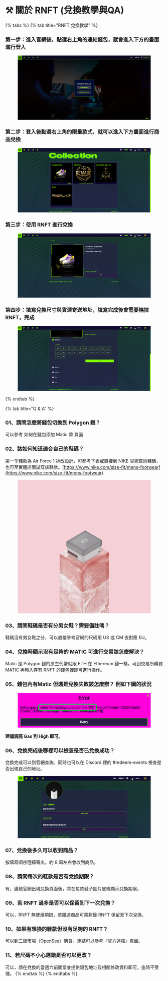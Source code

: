 # ⚒ 關於 RNFT (兌換教學與QA)



{% tabs %}
{% tab title="RNFT 兌換教學" %}
### 第一步：進入官網後，點選右上角的連結錢包，就會進入下方的畫面進行登入

<figure><img src=".gitbook/assets/a.png" alt=""><figcaption></figcaption></figure>

###

### 第二步：登入後點選右上角的**限量款式**，就可以進入下方畫面進行商品兌換

<figure><img src=".gitbook/assets/b.png" alt=""><figcaption></figcaption></figure>

### 第三步：使用 RNFT 進行兌換

<figure><img src=".gitbook/assets/c.png" alt=""><figcaption></figcaption></figure>

### 第四步：填寫兌換尺寸與貨運寄送地址，填寫完成後會需要燒掉 RNFT，完成

<figure><img src=".gitbook/assets/d.png" alt=""><figcaption></figcaption></figure>


{% endtab %}

{% tab title="Q & A" %}
### 01、請問怎麼將錢包切換到 Polygon 鏈？

可以參考 如何在錢包添加 Matic 幣 頁面



### 02、該如何知道適合自己的鞋碼？

第一季鞋款為 Air Force 1 拆改設計，可參考下表或直接到 NIKE 官網查詢鞋碼，也可至實體店面試穿該鞋款。[https://www.nike.com/size-fit/mens-footwear](https://www.nike.com/size-fit/mens-footwear)

<figure><img src=".gitbook/assets/07.jpg" alt=""><figcaption></figcaption></figure>



### 03、請問鞋碼是否有分男女鞋？需要備註嗎？

鞋碼沒有男女鞋之分，可以直接參考官網的尺碼用 US 或 CM 去對應 EU。



### 04、兌換時顯示沒有足夠的 MATIC 可進行交易該怎麼解決？

Matic 是 Polygon 鏈的原生代幣就跟 ETH 在 Ethereum 鏈一樣，可到交易所購買 MATIC 再轉入存有 RNFT 的錢包裡即可進行操作。



### 05、錢包內有Matic 但還是兌換失敗該怎麼辦？ 例如下圖的狀況

<figure><img src=".gitbook/assets/05.png" alt=""><figcaption></figcaption></figure>

**建議調高 Gas 到 High 即可。**



### 06、兌換完成後哪裡可以檢查是否已兌換成功？

兌換完成可以到官網查詢。同時也可以在 Discord 裡的 #redeem-events 檢查是否出現自己的地址。

<figure><img src=".gitbook/assets/04.png" alt=""><figcaption></figcaption></figure>



### 07、兌換後多久可以收到商品？

按填寫順序陸續寄出，約 8 周左右會收到商品。



### 08、請問每次的鞋款是否有兌換期限？

有，連結官網出現兌換頁面後，將在每款鞋子圖片底端顯示兌換期限。



### 09、若 RNFT 過多是否可以保留到下一次兌換？

可以，RNFT 無使用期限，若錯過商品可將剩餘 RNFT 保留至下次兌換。



### 10、如果有想換的鞋款但沒有足夠的 RNFT？

可以到二級市場（OpenSea）購買。連結可以參考『官方連結』頁面。



### 11、若尺碼不小心選錯是否可以更改？

可以，請在兌換的當週六前開票並提供錢包地址及相關修改資料即可，逾時不受理。
{% endtab %}
{% endtabs %}
